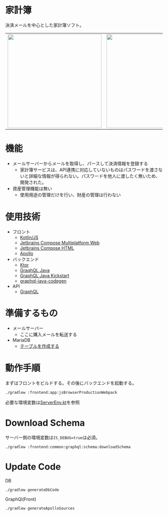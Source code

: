 # 家計簿
決済メールを中心とした家計簿ソフト。
<table>
<tr>
<td><img width="300" src="https://github.com/matsudamper/kake-bo/assets/9250063/d4b6866e-f6ca-4f34-9139-278d01e39644" /></td>
<td><img width="300" src="https://github.com/matsudamper/kake-bo/assets/9250063/f0cb2f32-c5b2-4048-a320-40686e619aff" /></td>
<td><img width="300" src="https://github.com/matsudamper/kake-bo/assets/9250063/0f07e7fe-bd9e-490f-9740-85775a3a8d2f" /></td>
<td><img width="300" src="https://github.com/matsudamper/kake-bo/assets/9250063/8b393f32-d616-4af8-ac03-e0eda886516c" /></td>
</tr>
</table>

# 機能
- メールサーバーからメールを取得し、パースして決済情報を登録する
  - 家計簿サービスは、API連携に対応していないものはパスワードを渡さないと詳細な情報が得られない。パスワードを他人に渡したく無いため、開発された。
- 資産管理機能は無い
  - 使用用途の管理だけを行い、財産の管理は行わない

# 使用技術
- フロント
  - [Kotlin/JS](https://kotlinlang.org/docs/js-overview.html)
  - [Jetbrains Compose Multiplatform Web](https://www.jetbrains.com/lp/compose-multiplatform/)
  - [Jetbrains Compose HTML](https://github.com/JetBrains/compose-multiplatform#compose-html)
  - [Apollo](https://www.apollographql.com/)
- バックエンド
  - [Ktor](https://ktor.io/)
  - [GraqhQL Java](https://www.graphql-java.com/)
  - [GraphQL Java Kickstart](https://www.graphql-java-kickstart.com/)
  - [graphql-java-codegen](https://github.com/kobylynskyi/graphql-java-codegen)
- API
  - [GraphQL](https://graphql.org/)
 
# 準備するもの
- メールサーバー
  - ここに購入メールを転送する
- MariaDB
  - [テーブルを作成する](https://github.com/matsudamper/kake-bo/tree/70e838f4d1c31460ccb110290cb0a3343b124858/backend/db/src/jvmMain/resources/sql)

# 動作手順
まずはフロントをビルドする。その後にバックエンドを起動する。
```shell
./gradlew :frontend:app:jsBrowserProductionWebpack
```
必要な環境変数は[ServerEnv.kt](https://github.com/matsudamper/kake-bo/blob/563272f802d15d6620432a53ada88fbdd5cf9561/backend/base/src/jvmMain/java/net/matsudamper/money/backend/base/ServerEnv.kt)を参照

# Download Schema
サーバー側の環境変数は`IS_DEBUG=true`は必須。
```shell
./gradlew :frontend:common:graphql:schema:downloadSchema
```

# Update Code
DB
```shell
./gradlew generateDbCode
```

GraphQl(Front)
```shell
./gradlew generateApolloSources
```
